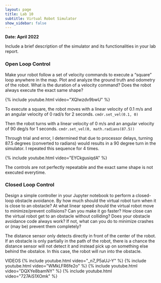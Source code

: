 ```yaml
---
layout: page
title: Lab 10
subtitle: Virtual Robot Simulator
show_sidebar: false
---
```


**Date: April 2022**

Include a brief description of the simulator and its functionalities in your lab report.

### Open Loop Control
Make your robot follow a set of velocity commands to execute a “square” loop anywhere in the map.
Plot and analyze the ground truth and odometry of the robot.
What is the duration of a velocity command?
Does the robot always execute the exact same shape?

{% include youtube.html video="XQIwzdv9bwU" %}

To execute a square, the robot moves with a linear velocity of 0.1 m/s and an angular velocity of 0 rad/s for 2 seconds. `cmdr.set_vel(0.1, 0)`

Then the robot turns with a linear velocity of 0 m/s and an angular velocity of 90 deg/s for 1 seconds. `cmdr.set_vel(0, math.radians(87.5))`

Through trial and error, I determined that due to processor delays, turning 87.5 degrees (converted to radians) would results in a 90 degree turn in the simulator. I repeated this sequence for 4 times. 

{% include youtube.html video="EYCkgusiqdA" %}

The controls are not perfectly repeatable and the exact same shape is not executed everytime.



### Closed Loop Control
Design a simple controller in your Jupyter notebook to perform a closed-loop obstacle avoidance.
By how much should the virtual robot turn when it is close to an obstacle?
At what linear speed should the virtual robot move to minimize/prevent collisions? Can you make it go faster?
How close can the virtual robot get to an obstacle without colliding?
Does your obstacle avoidance code always work? If not, what can you do to minimize crashes or (may be) prevent them completely?


The distance sensor only detects directly in front of the center of the robot. If an obstacle is only partially in the path of the robot, there is a chance the distance sensor will not detect it and instead pick up on something else behind the obstalce. In this case, the robot will run into the obstacle.



VIDEOS
{% include youtube.html video="_n7_P5aUJ-Y" %}
{% include youtube.html video="WMkLFR6fe2o" %}
{% include youtube.html video="DQXYe8bamNY" %}
{% include youtube.html video="727AiS1XOmk" %}

